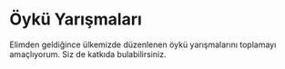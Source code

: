 # Öykü Yarışmaları

Elimden geldiğince ülkemizde düzenlenen öykü yarışmalarını toplamayı amaçlıyorum. Siz de katkıda bulabilirsiniz.
